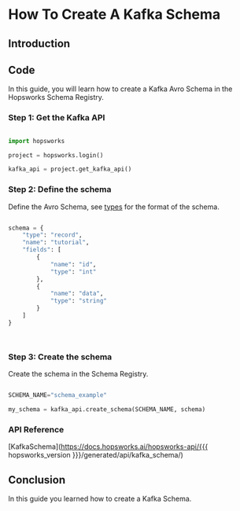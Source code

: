 # How To Create A Kafka Schema

## Introduction



## Code

In this guide, you will learn how to create a Kafka Avro Schema in the Hopsworks Schema Registry.

### Step 1: Get the Kafka API

```python

import hopsworks

project = hopsworks.login()

kafka_api = project.get_kafka_api()

```

### Step 2: Define the schema

Define the Avro Schema, see [types](https://avro.apache.org/docs/current/spec.html#schema_primitive) for the format of the schema.

```python

schema = {
    "type": "record",
    "name": "tutorial",
    "fields": [
        {
            "name": "id",
            "type": "int"
        },
        {
            "name": "data",
            "type": "string"
        }
    ]
}




```

### Step 3: Create the schema

Create the schema in the Schema Registry.

```python

SCHEMA_NAME="schema_example"

my_schema = kafka_api.create_schema(SCHEMA_NAME, schema)

```

### API Reference

[KafkaSchema](https://docs.hopsworks.ai/hopsworks-api/{{{ hopsworks_version }}}/generated/api/kafka_schema/)

## Conclusion

In this guide you learned how to create a Kafka Schema.